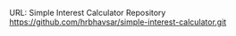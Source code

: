 URL: Simple Interest Calculator Repository
https://github.com/hrbhavsar/simple-interest-calculator.git
